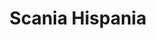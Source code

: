 ---
title: "Scania Hispania"
url: /ponteareas/scania-hispania-2/
shop: reparación de automóviles
---